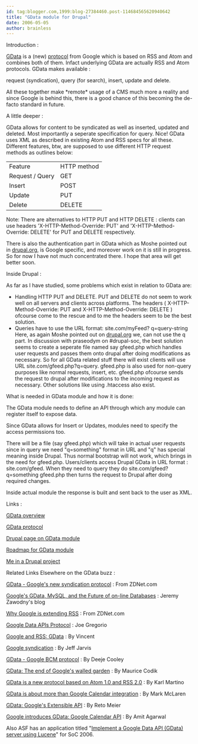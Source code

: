 ```yaml
---
id: tag:blogger.com,1999:blog-27384460.post-114684565620940642
title: "GData module for Drupal"
date: 2006-05-05
author: brainless
---
```


Introduction :  

[GData](http://code.google.com/apis/gdata/overview.html) is a
(new) [protocol](http://code.google.com/apis/gdata/protocol.html)
from Google which is based on RSS and Atom and combines both of them. Infact
underlying GData are actually RSS and Atom protocols. GData makes available :  

request (syndication), query (for search), insert, update and delete.  

All these together make \*remote\* usage of a CMS much more a reality and since
Google is behind this, there is a good chance of this becoming the de-facto standard in future.  

A little deeper :  

GData allows for content to be syndicated as well as inserted, updated and deleted.
Most importantly a seperate specification for query. Nice! GData uses XML as
described in existing Atom and RSS specs for all these. Different features, btw,
are supposed to use different HTTP request methods as outlines below:  

|  |  |
| --- | --- |
| Feature | HTTP method |
| Request / Query | GET |
| Insert | POST |
| Update | PUT |
| Delete | DELETE |

Note: 
There are alternatives to HTTP PUT
and HTTP DELETE : clients can use headers
'X-HTTP-Method-Override: PUT' and 'X-HTTP-Method-Override: DELETE' for PUT and DELETE respectively.  

There is also the authentication part in GData which as Moshe pointed out in
[drupal.org](http://drupal.org/node/60490), is Google specific, and
moreover work on it is still in progress. So for now I have not much concentrated
there. I hope that area will get better soon.  

Inside Drupal :  

As far as I have studied, some problems which exist in relation to GData are:
* Handling HTTP PUT and DELETE. PUT and
DELETE do not seem to work well on all servers and clients across platforms.
The headers ( X-HTTP-Method-Override: PUT and X-HTTP-Method-Override: DELETE )
ofcourse come to the rescue and to me the headers seem to be the best solution.
* Queries have to use the URL format: site.com/myFeed?
q=query-string Here, as again Moshe
pointed out on [drupal.org](http://drupal.org/node/60490) we, can
not use the q part. In discussion with
praseodym on
#drupal-soc, the best solution seems
to create a seperate file named say gfeed.php which handles user requests
and passes them onto drupal after doing modifications as necessary. So for
all GData related stuff there will exist clients will use URL site.com/gfeed.php?q=query.
gfeed.php is also used for non-query purposes like normal requests, insert,
etc. gfeed.php ofcourse sends the request to drupal after modifications
to the incoming request as necessary. Other solutions like using .htaccess also exist.

What is needed in GData module and how it is done:  

The GData module needs to define an API through which any module can register itself to expose data.  

Since GData allows for Insert or Updates, modules need to specify the access permissions too.  

There will be a file (say gfeed.php) which will take in actual user requests since in query
we need "q=something" format in URL and "q" has special meaning inside Drupal.
Thus normal bootstrap will not work, which brings in the need for gfeed.php.
Users/clients access Drupal GData in URL format : site.com/gfeed. When they
need to query they do site.com/gfeed?q=something gfeed.php then turns the request
to Drupal after doing required changes.  

Inside actual module the response is built and sent back to the user as XML.  

Links :  

[GData overview](http://code.google.com/apis/gdata/overview.html)  

[GData protocol](http://code.google.com/apis/gdata/protocol.html)  

[Drupal page on GData module](http://drupal.org/node/60490)  

[Roadmap for GData module](http://brainlessphp.blogspot.com/2006/05/roadmap-for-gdata-module-work.html)  

[Me in a Drupal project](http://brainlessphp.blogspot.com/2006/05/me-in-drupal-project.html)  

Related Links Elsewhere on the GData buzz :  

[GData - Google's new syndication protocol](http://blogs.zdnet.com/web2explorer/?p=162) : From ZDNet.com  

[Google's GData, MySQL, and the Future of on-line Databases](http://jeremy.zawodny.com/blog/archives/006687.html) : Jeremy Zawodny's blog  

[Why Google is extending RSS](http://blogs.zdnet.com/web2explorer/?p=165) : From ZDNet.com  

[Google Data APIs Protocol](http://bitworking.org/news/Google_Data_APIs_Protocol) : Joe Gregorio  

[Google and RSS: GData](http://afeedisborn.com/google-and-rss-gdata/) : By Vincent  

[Google syndication](http://www.buzzmachine.com/index.php/2006/04/21/google-syndication/) : By Jeff Jarvis  

[GData - Google BCM protocol](http://blog.deeje.tv/musings/2006/04/gdata_google_bc.html) : By Deeje Cooley  

 [GData: The end of Google's walled garden](http://blog.mauricecodik.com/2006/04/gdata-end-of-googles-walled-garden.html) : By Maurice Codik  

[GData is a new protocol based on Atom 1.0 and RSS 2.0](http://www.paradox1x.org/weblog/kmartino/archives/004528.shtml) : By Karl Martino  

[GData is about more than Google Calendar integration](http://cse-mjmcl.cse.bris.ac.uk/blog/2006/04/21/1145613127721.html) : By Mark McLaren  

 [GData: Google's Extensible API](http://radioactiveyak.blogspot.com/2006/04/gdata-googles-extensible-api.html) : By Reto Meier  

[Google introduces GData: Google Calendar API](http://labnol.blogspot.com/2006/04/google-introduces-gdata-google.html) : By Amit Agarwal  

Also ASF has an application titled "[Implement a Google Data API (GData) server using Lucene](http://wiki.apache.org/general/SummerOfCode2006#lucene-gdata-server)"
for SoC 2006.